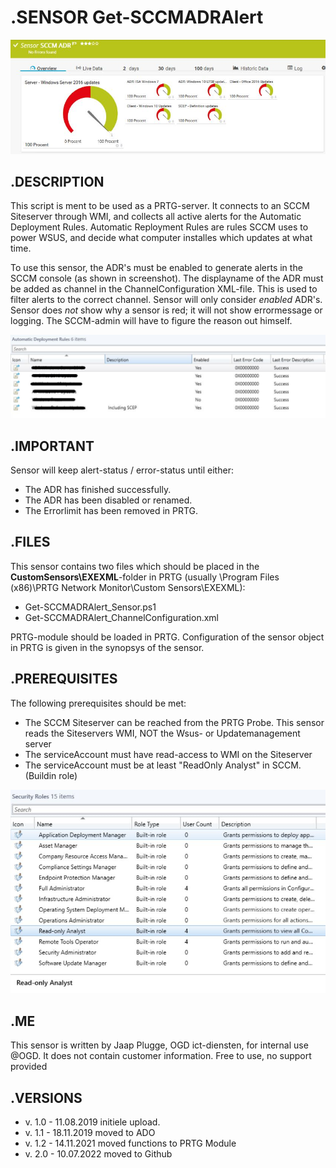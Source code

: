 # **.SENSOR** Get-SCCMADRAlert

![Screenshot header](./Screenshot_01.jpg)

## **.DESCRIPTION**

This script is ment to be used as a PRTG-server. It connects to an SCCM Siteserver through
WMI, and collects all active alerts for the Automatic Deployment Rules. Automatic Reployment
Rules are rules SCCM uses to power WSUS, and decide what computer installes which updates at
what time.

To use this sensor, the ADR's must be enabled to generate alerts in the SCCM console (as shown
in screenshot). The displayname of the ADR must be added as channel in the ChannelConfiguration
XML-file. This is used to filter alerts to the correct channel. Sensor will only consider *enabled*
ADR's. Sensor does *not* show why a sensor is red; it will not show errormessage or logging.
The SCCM-admin will have to figure the reason out himself.

![Screenshot adr](./Screenshot_02.jpg)

## **.IMPORTANT**

Sensor will keep alert-status / error-status until either:

* The ADR has finished successfully.
* The ADR has been disabled or renamed.
* The Errorlimit has been removed in PRTG.

## **.FILES**

This sensor contains two files which should be placed in the **CustomSensors\EXEXML**-folder
in PRTG (usually \Program Files (x86)\PRTG Network Monitor\Custom Sensors\EXEXML):

* Get-SCCMADRAlert_Sensor.ps1
* Get-SCCMADRAlert_ChannelConfiguration.xml

PRTG-module should be loaded in PRTG.
Configuration of the sensor object in PRTG is given in the synopsys of the sensor.

## **.PREREQUISITES**

The following prerequisites should be met:

* The SCCM Siteserver can be reached from the PRTG Probe. This sensor reads the Siteservers WMI, NOT the Wsus- or Updatemanagement server
* The serviceAccount must have read-access to WMI on the Siteserver
* The serviceAccount must be at least "ReadOnly Analyst" in SCCM. (Buildin role)

![Screenshot prereq](./Screenshot_03.jpg)

## **.ME**

This sensor is written by Jaap Plugge, OGD ict-diensten, for internal use @OGD.
It does not contain customer information. Free to use, no support provided

## **.VERSIONS**

* v. 1.0 - 11.08.2019 initiele upload.
* v. 1.1 - 18.11.2019 moved to ADO
* v. 1.2 - 14.11.2021 moved functions to PRTG Module
* v. 2.0 - 10.07.2022 moved to Github
